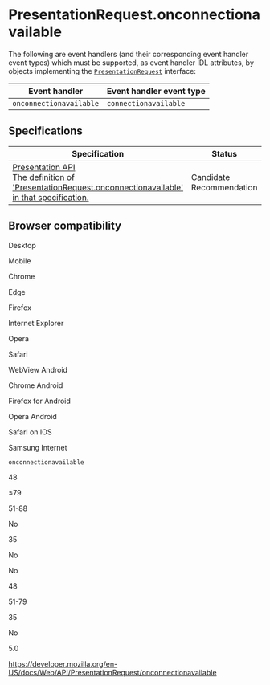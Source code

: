 # PresentationRequest.onconnectionavailable

The following are event handlers (and their corresponding event handler event types) which must be supported, as event handler IDL attributes, by objects implementing the [`PresentationRequest`](https://www.w3.org/TR/2016/CR-presentation-api-20160714/#idl-def-presentationrequest) interface:

<table><thead><tr class="header"><th>Event handler</th><th>Event handler event type</th></tr></thead><tbody><tr class="odd"><td><code>onconnectionavailable</code></td><td><code>connectionavailable</code></td></tr></tbody></table>

## Specifications

<table><thead><tr class="header"><th>Specification</th><th>Status</th><th>Comment</th></tr></thead><tbody><tr class="odd"><td><a href="https://w3c.github.io/presentation-api/#dom-presentationrequest-onconnectionavailable">Presentation API<br />
<span class="small">The definition of 'PresentationRequest.onconnectionavailable' in that specification.</span></a></td><td><span class="spec-cr">Candidate Recommendation</span></td><td>Initial definition.</td></tr></tbody></table>

## Browser compatibility

Desktop

Mobile

Chrome

Edge

Firefox

Internet Explorer

Opera

Safari

WebView Android

Chrome Android

Firefox for Android

Opera Android

Safari on IOS

Samsung Internet

`onconnectionavailable`

48

≤79

51-88

No

35

No

No

48

51-79

35

No

5.0

<a href="https://developer.mozilla.org/en-US/docs/Web/API/PresentationRequest/onconnectionavailable" class="_attribution-link">https://developer.mozilla.org/en-US/docs/Web/API/PresentationRequest/onconnectionavailable</a>

